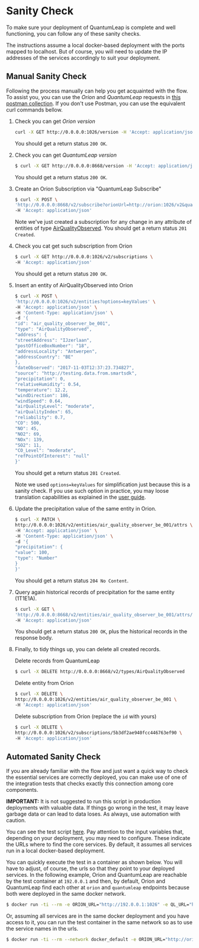 # Sanity Check

To make sure your deployment of QuantumLeap is complete and well functioning,
you can follow any of these sanity checks.

The instructions assume a local docker-based deployment with the ports mapped to
localhost. But of course, you will need to update the IP addresses of the
services accordingly to suit your deployment.

## Manual Sanity Check

Following the process manually can help you get acquainted with the flow. To
assist you, you can use the *Orion* and *QuantumLeap* requests in [this postman collection](https://raw.githubusercontent.com/smartsdk/smartsdk-recipes/master/recipes/tools/postman_collection.json).
If you don't use Postman, you can use the equivalent curl commands bellow.

1. Check you can get *Orion version*

    ```bash
    curl -X GET http://0.0.0.0:1026/version -H 'Accept: application/json'
    ```

    You should get a return status `200 OK`.

1. Check you can get *QuantumLeap version*

    ```bash
    $ curl -X GET http://0.0.0.0:8668/version -H 'Accept: application/json'
    ```

    You should get a return status `200 OK`.

1. Create an Orion Subscription via "QuantumLeap Subscribe"

    ```bash
    $ curl -X POST \
    'http://0.0.0.0:8668/v2/subscribe?orionUrl=http://orion:1026/v2&quantumleapUrl=http://quantumleap:8668/v2&entityType=AirQualityObserved' \
    -H 'Accept: application/json'
    ```

    Note we've just created a subscription for any change in any attribute of
    entities of type [AirQualityObserved](https://github.com/FIWARE/data-models/tree/master/specs/Environment/AirQualityObserved).
    You should get a return status `201 Created`.

1. Check you cat get such subscription from Orion

    ```bash
    $ curl -X GET http://0.0.0.0:1026/v2/subscriptions \
    -H 'Accept: application/json'
    ```

    You should get a return status `200 OK`.

1. Insert an entity of AirQualityObserved into Orion

    ```bash
    $ curl -X POST \
    'http://0.0.0.0:1026/v2/entities?options=keyValues' \
    -H 'Accept: application/json' \
    -H 'Content-Type: application/json' \
    -d '{
    "id": "air_quality_observer_be_001",
    "type": "AirQualityObserved",
    "address": {
    "streetAddress": "IJzerlaan",
    "postOfficeBoxNumber": "18",
    "addressLocality": "Antwerpen",
    "addressCountry": "BE"
    },
    "dateObserved": "2017-11-03T12:37:23.734827",
    "source": "http://testing.data.from.smartsdk",
    "precipitation": 0,
    "relativeHumidity": 0.54,
    "temperature": 12.2,
    "windDirection": 186,
    "windSpeed": 0.64,
    "airQualityLevel": "moderate",
    "airQualityIndex": 65,
    "reliability": 0.7,
    "CO": 500,
    "NO": 45,
    "NO2": 69,
    "NOx": 139,
    "SO2": 11,
    "CO_Level": "moderate",
    "refPointOfInterest": "null"
    }'
    ```

    You should get a return status `201 Created`.

    Note we used `options=keyValues` for simplification just because this is a
    sanity check. If you use such option in practice, you may loose translation
    capabilities as explained in the [user guide](../user/using.md#orion-subscription).

1. Update the precipitation value of the same entity in Orion.

    ```bash
    $ curl -X PATCH \
    http://0.0.0.0:1026/v2/entities/air_quality_observer_be_001/attrs \
    -H 'Accept: application/json' \
    -H 'Content-Type: application/json' \
    -d '{
    "precipitation": {
    "value": 100,
    "type": "Number"
    }
    }'
    ```

    You should get a return status `204 No Content`.

1. Query again historical records of precipitation for the same entity (1T1E1A).

    ```bash
    $ curl -X GET \
    'http://0.0.0.0:8668/v2/entities/air_quality_observer_be_001/attrs/precipitation?type=AirQualityObserved' \
    -H 'Accept: application/json'
    ```

    You should get a return status `200 OK`, plus the historical records in the
    response body.

1. Finally, to tidy things up, you can delete all created records.

    Delete records from QuantumLeap

    ```bash
    $ curl -X DELETE http://0.0.0.0:8668/v2/types/AirQualityObserved
    ```

    Delete entity from Orion

    ```bash
    $ curl -X DELETE \
    http://0.0.0.0:1026/v2/entities/air_quality_observer_be_001 \
    -H 'Accept: application/json'
    ```

    Delete subscription from Orion (replace the `id` with yours)

    ```bash
    $ curl -X DELETE \
    http://0.0.0.0:1026/v2/subscriptions/5b3df2ae940fcc446763ef90 \
    -H 'Accept: application/json'
    ```

## Automated Sanity Check

If you are already familiar with the flow and just want a quick way to check
the essential services are correctly deployed, you can make use of one of the
integration tests that checks exactly this connection among core components.

**IMPORTANT:** It is not suggested to run this script in production deployments
with valuable data. If things go wrong in the test, it may leave garbage data
or can lead to data loses. As always, use automation with caution.

You can see the test script [here](https://github.com/orchestracities/ngsi-timeseries-api/blob/master/src/tests/test_integration.py).
Pay attention to the input variables that, depending on your deployment, you
may need to configure. These indicate the URLs where to find the core services.
By default, it assumes all services run in a local docker-based deployment.

You can quickly execute the test in a container as shown below. You will have to
adjust, of course, the urls so that they point to your deployed services. In
the following example, Orion and QuantumLeap are reachable by the test container
at `192.0.0.1` and then, by default, Orion and QuantumLeap find each other at
`orion` and `quantumleap` endpoints because both were deployed in the same
docker network.

```bash
$ docker run -ti --rm -e ORION_URL="http://192.0.0.1:1026" -e QL_URL="http://192.0.0.1:8668" quantumleap pytest tests/test_integration.py
```

Or, assuming all services are in the same docker deployment and you have access
to it, you can run the test container in the same network so as to use the
service names in the urls.

```bash
$ docker run -ti --rm --network docker_default -e ORION_URL="http://orion:1026" -e QL_URL="http://quantumleap:8668" quantumleap pytest tests/test_integration.py
```
